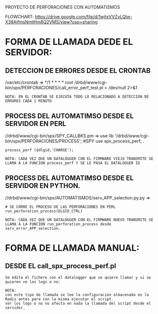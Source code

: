 PROYECTO DE PERFORACIONES CON AUTOMATISMOS

FLOWCHART: https://drive.google.com/file/d/1wjtxVVZvLQIw-X38AjfmsNmtHm8Q2VMS/view?usp=sharing

 
# FORMA DE LLAMADA DEDE EL SERVIDOR:
## DETECCION DE ERRORES DESDE EL CRONTAB
/var/etc/crontab => 
	*/1 * * * * root /drbd/www/cgi-bin/spx/PERFORACIONES/call_error_perf_test.pl > /dev/null 2>&1
	
	NOTA: EN EL CRONTAB SE EJECUTA TODO LO RELACIONADO A DETECCION DE ERRORES CADA 1 MINUTO


## PROCESS DEL AUTOMATIMSO DESDE EL SERVIDOR EN PERL
//drbd/www/cgi-bin/spx/SPY_CALLBKS.pm =>
	use lib '/drbd/www/cgi-bin/spx/PERFORACIONES/PROCESS';				#SPY
	use spx_process_perf;	.
	
	process_perf ($dlgid,'CHARGE');
	
	NOTA: CADA VEZ QUE UN DATALOGGER CON EL FIRMWARE VIEJO TRANSMITE SE LLAMA A LA FUNCION process_perf Y SE LE PASA EL DATALOGGER ID


## PROCESS DEL AUTOMATIMSO DESDE EL SERVIDOR EN PYTHON.
//drbd/www/cgi-bin/spx/AUTOMATISMOS/serv_APP_selection.py.py =>
	
	# SE CORRE EL PROCESO DE LAS PERFORACIONES EN PERL
	run_perforation_process(DLGID_CTRL)
	
	NOTA: CADA VEZ QUE UN DATALOGGER CON EL FIRMWARE NUEVO TRANSMITE SE LLAMA A LA FUNCION run_perforation_process desde serv_error_APP_selection.
	
	
# FORMA DE LLAMADA MANUAL:
## DESDE EL call_spx_process_perf.pl
	
	Se edita el fichero con el datalogger que se quiere llamar y si se quieren ve los logs o no.
	
	NOTA: 
	con este tipo de llamada se lee la configuracion almacenada en la Redis antes para con la misma ejecutar el script.
	ver los logs o no no afecta en nada la llamada del script desde el servidor.
	
